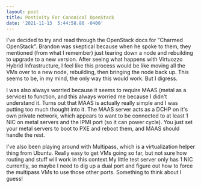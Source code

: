 ```yaml
--- 
layout: post 
title: Postivity For Canonical OpenStack 
date: '2021-11-13  5:44:58.80 -0400' 
--- 
```

I've decided to try and read through the OpenStack docs for "Charmed OpenStack". Brandon was skeptical because when he spoke to them, they mentioned (from what I 
remember) just tearing down a node and rebuilding to upgrade to a new version. After seeing what happens with Virtuozzo Hybrid Infrastructure, I feel like this process 
would be like moving all the VMs over to a new node, rebuilding, then bringing the node back up. This seems to be, in my mind, the only way this would work. But I 
digress.

I was also always worried because it seems to require MAAS (metal as a service) to function, and this always worried me because I didn't understand it. Turns out that 
MAAS is actually really simple and I was putting too much thought into it. The MAAS server acts as a DCHP on it's own private network, which appears to want to be 
connected to at least 1 NIC on metal servers and the IPMI port (so it can power cycle). You just set your metal servers to boot to PXE and reboot them, and MAAS should 
handle the rest. 

I've also been playing around with Multipass, which is a virtualization helper thing from Ubuntu. Really easy to get VMs going so far, but not sure how routing and stuff 
will work in this context.My little test server only has 1 NIC currently, so maybe I need to dig up a dual port and figure out how to force the multipass VMs to use those 
other ports. Something to think about I guess!
